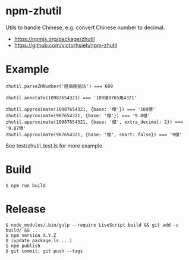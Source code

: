 npm-zhutil
==========
Utils to handle Chinese, e.g. convert Chinese number to decimal.

 * https://npmjs.org/package/zhutil
 * https://github.com/victorhsieh/npm-zhutil

Example
=======
  ```
  zhutil.parseZHNumber('陸佰捌拾玖') === 689

  zhutil.annotate(10987654321) === '109億8765萬4321'

  zhutil.approximate(10987654321, {base: '億'}) === '109億'
  zhutil.approximate(987654321, {base: '億'}) === '9.8億'
  zhutil.approximate(10987654321, {base: '億', extra_decimal: 2}) === '9.87億'
  zhutil.approximate(987654321, {base: '億', smart: false}) === '9億'
  ```

See test/zhutil_test.ls for more example.

Build
=====
  ```
  $ npm run build
  ```

Release
=======
  ```
  $ node_modules/.bin/gulp --require LiveScript build && git add -u build/ && ...
  $ npm version X.Y.Z
  $ (update package.ls ...)
  $ npm publish
  $ git commit; git push --tags
  ```
